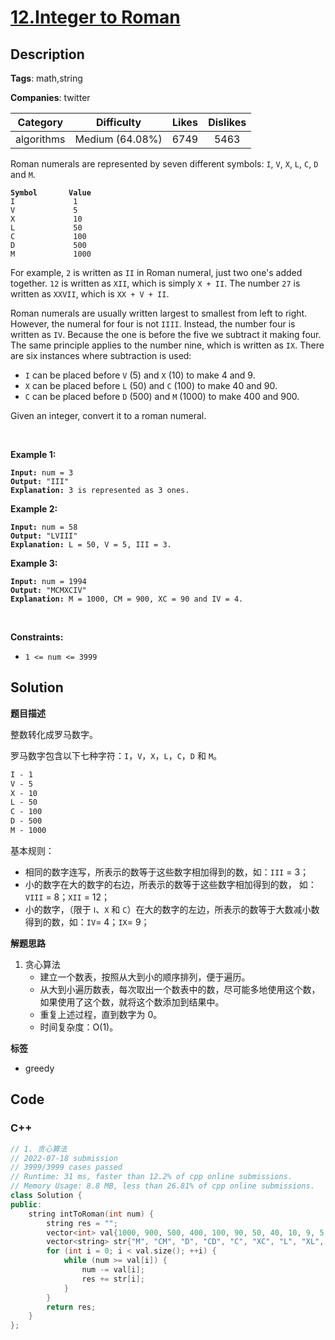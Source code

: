 # [12.Integer to Roman](https://leetcode.com/problems/integer-to-roman/description/)

## Description

**Tags**: math,string

**Companies**: twitter

|  Category  |   Difficulty    | Likes | Dislikes |
| :--------: | :-------------: | :---: | :------: |
| algorithms | Medium (64.08%) | 6749  |   5463   |

<p>Roman numerals are represented by seven different symbols:&nbsp;<code>I</code>, <code>V</code>, <code>X</code>, <code>L</code>, <code>C</code>, <code>D</code> and <code>M</code>.</p>
<pre><code><strong>Symbol</strong>       <strong>Value</strong>
I             1
V             5
X             10
L             50
C             100
D             500
M             1000</code></pre>
<p>For example,&nbsp;<code>2</code> is written as <code>II</code>&nbsp;in Roman numeral, just two one&#39;s added together. <code>12</code> is written as&nbsp;<code>XII</code>, which is simply <code>X + II</code>. The number <code>27</code> is written as <code>XXVII</code>, which is <code>XX + V + II</code>.</p>
<p>Roman numerals are usually written largest to smallest from left to right. However, the numeral for four is not <code>IIII</code>. Instead, the number four is written as <code>IV</code>. Because the one is before the five we subtract it making four. The same principle applies to the number nine, which is written as <code>IX</code>. There are six instances where subtraction is used:</p>
<ul>
  <li><code>I</code> can be placed before <code>V</code> (5) and <code>X</code> (10) to make 4 and 9.&nbsp;</li>
  <li><code>X</code> can be placed before <code>L</code> (50) and <code>C</code> (100) to make 40 and 90.&nbsp;</li>
  <li><code>C</code> can be placed before <code>D</code> (500) and <code>M</code> (1000) to make 400 and 900.</li>
</ul>
<p>Given an integer, convert it to a roman numeral.</p>
<p>&nbsp;</p>
<p><strong class="example">Example 1:</strong></p>
<pre><code><strong>Input:</strong> num = 3
<strong>Output:</strong> &quot;III&quot;
<strong>Explanation:</strong> 3 is represented as 3 ones.</code></pre>
<p><strong class="example">Example 2:</strong></p>
<pre><code><strong>Input:</strong> num = 58
<strong>Output:</strong> &quot;LVIII&quot;
<strong>Explanation:</strong> L = 50, V = 5, III = 3.</code></pre>
<p><strong class="example">Example 3:</strong></p>
<pre><code><strong>Input:</strong> num = 1994
<strong>Output:</strong> &quot;MCMXCIV&quot;
<strong>Explanation:</strong> M = 1000, CM = 900, XC = 90 and IV = 4.</code></pre>
<p>&nbsp;</p>
<p><strong>Constraints:</strong></p>
<ul>
  <li><code>1 &lt;= num &lt;= 3999</code></li>
</ul>

## Solution

**题目描述**

整数转化成罗马数字。

罗马数字包含以下七种字符：`I`，`V`，`X`，`L`，`C`，`D` 和 `M`。

```txt
I - 1
V - 5
X - 10
L - 50
C - 100
D - 500
M - 1000
```

基本规则：

- 相同的数字连写，所表示的数等于这些数字相加得到的数，如：`III` = 3；
- 小的数字在大的数字的右边，所表示的数等于这些数字相加得到的数， 如：`VIII` = 8；`XII` = 12；
- 小的数字，（限于 `Ⅰ`、`X` 和 `C`）在大的数字的左边，所表示的数等于大数减小数得到的数，如：`IV`= 4；`IX`= 9；

**解题思路**

1. 贪心算法
   - 建立一个数表，按照从大到小的顺序排列，便于遍历。
   - 从大到小遍历数表，每次取出一个数表中的数，尽可能多地使用这个数，如果使用了这个数，就将这个数添加到结果中。
   - 重复上述过程，直到数字为 0。
   - 时间复杂度：O(1)。

**标签**

- greedy

<!-- code start -->
## Code

### C++

```cpp
// 1. 贪心算法
// 2022-07-18 submission
// 3999/3999 cases passed
// Runtime: 31 ms, faster than 12.2% of cpp online submissions.
// Memory Usage: 8.8 MB, less than 26.81% of cpp online submissions.
class Solution {
public:
    string intToRoman(int num) {
        string res = "";
        vector<int> val{1000, 900, 500, 400, 100, 90, 50, 40, 10, 9, 5, 4, 1};
        vector<string> str{"M", "CM", "D", "CD", "C", "XC", "L", "XL", "X", "IX", "V", "IV", "I"};
        for (int i = 0; i < val.size(); ++i) {
            while (num >= val[i]) {
                num -= val[i];
                res += str[i];
            }
        }
        return res;
    }
};
```

<!-- code end -->
